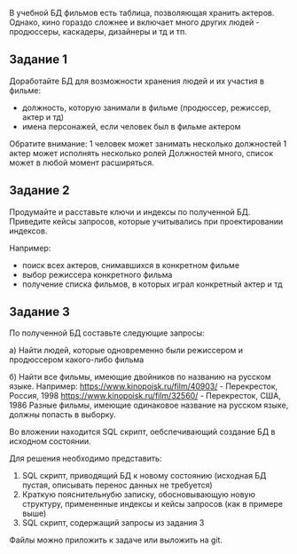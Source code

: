 В учебной БД фильмов есть таблица, позволяющая хранить актеров.
Однако, кино гораздо сложнее и включает много других людей - продюссеры, каскадеры, дизайнеры и тд и тп.

## Задание 1
Доработайте БД для возможности хранения людей и их участия в фильме:
- должность, которую занимали в фильме (продюссер, режиссер, актер и тд)
- имена персонажей, если человек был в фильме актером

Обратите внимание:
1 человек может занимать несколько должностей
1 актер может исполнять несколько ролей
Должностей много, список может в любой момент расширяться.


## Задание 2
Продумайте и расставьте ключи и индексы по полученной БД. Приведите кейсы запросов, которые учитывались при проектировании индексов.

Например:
- поиск всех актеров, снимавшихся в конкретном фильме
- выбор режиссера конкретного фильма
- получение списка фильмов, в которых играл конкретный актер
  и тд


## Задание 3
По полученной БД составьте следующие запросы:

а) Найти людей, которые одновременно были режиссером и продюссером какого-либо фильма

б) Найти все фильмы, имеющие двойников по названию на русском языке.
Например:
https://www.kinopoisk.ru/film/40903/ - Перекресток, Россия, 1998
https://www.kinopoisk.ru/film/32560/ - Перекресток, США, 1986
Разные фильмы, имеющие одинаковое название на русском языке, должны попасть в выборку.


Во вложении находится SQL скрипт, оебспечивающий создание БД в исходном состоянии.

Для решения необходимо представить:
1. SQL скрипт, приводящий БД к новому состоянию (исходная БД пустая, описывать перенос данных не требуется)
2. Краткую пояснительнубю записку, обосновывающую новую структуру, примененные индексы и кейсы запросов (как в примере выше)
3. SQL скрипт, содержащий запросы из задания 3

Файлы можно приложить к задаче или выложить на git.